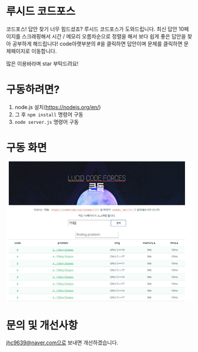 # 루시드 코드포스
코드포스! 답안 찾기 너무 힘드셨죠? 루시드 코드포스가 도와드립니다. 최신 답안 10페이지를 스크래핑해서 시간 / 메모리 오름차순으로 정렬을 해서 보다 쉽게 좋은 답안을 찾아 공부하게 해드립니다! code아랫부분의 #을 클릭하면 답안이며 문제를 클릭하면 문제페이지로 이동합니다. 

많은 이용바라며 star 부탁드려요!
# 구동하려면?   
1. node.js 설치(https://nodejs.org/en/)
2. 그 후 `npm install` 명령어 구동
3. `node server.js` 명령어 구동
  
# 구동 화면 
![화면](https://raw.githubusercontent.com/wnghdcjfe/lucidCodeForce/master/img/1.PNG)

# 문의 및 개선사항
jhc9639@naver.com으로 보내면 개선하겠습니다. 
 
